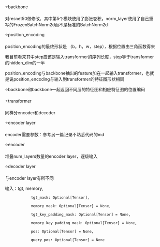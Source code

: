 ⭐backbone

对resnet50做修改，其中第5个模块使用了膨胀卷积，norm_layer使用了自己重写的FrozenBatchNorm2d而不是标准的BatchNorm2d

⭐position_encoding

position_encoding的最终形状是 （b，h，w，step），根据位置由三角函数得来

我目前看来其中step应该是输入transformer的序列长度，step等于transformer的hidden_dim的一半

position_encoding与backbone抽出的feature加在一起输入transformer，也就是说position_encoding与输入到transformer的特征图形状相同

⭐backbone和backbone一起返回不同层的特征图和相应特征图的位置编码

⭐transformer

同样分encoder和decoder

⭐encoder layer

encoder需要参数：参考另一篇记录不熟悉代码的md

⭐encoder

堆叠num_layers数量的encoder layer，逐级输入

⭐decoder layer

与encoder layer有所不同

输入：tgt, memory,

                tgt_mask: Optional[Tensor],
                
                memory_mask: Optional[Tensor] = None,
                
                tgt_key_padding_mask: Optional[Tensor] = None,
                
                memory_key_padding_mask: Optional[Tensor] = None,
                
                pos: Optional[Tensor] = None,
                
                query_pos: Optional[Tensor] = None

                
                



